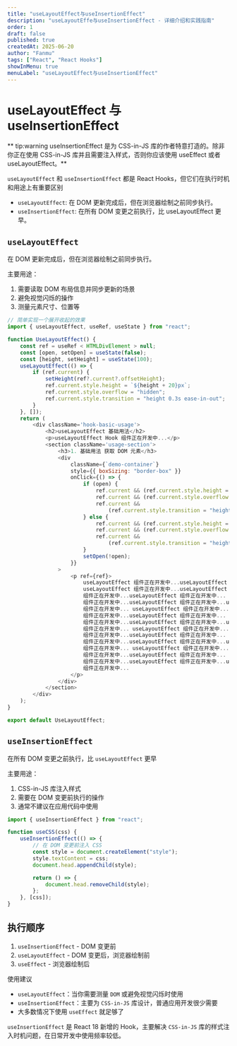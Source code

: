 ```yaml
---
title: "useLayoutEffect与useInsertionEffect"
description: "useLayoutEffe与useInsertionEffect - 详细介绍和实践指南"
order: 1
draft: false
published: true
createdAt: 2025-06-20
author: "Fanmu"
tags: ["React", "React Hooks"]
showInMenu: true
menuLabel: "useLayoutEffect与useInsertionEffect"
---
```


# useLayoutEffect 与 useInsertionEffect

** tip:warning useInsertionEffect 是为 CSS-in-JS 库的作者特意打造的。除非你正在使用 CSS-in-JS 库并且需要注入样式，否则你应该使用 useEffect 或者 useLayoutEffect。**

`useLayoutEffect` 和 `useInsertionEffect` 都是 React Hooks，但它们在执行时机和用途上有重要区别

- `useLayoutEffect`: 在 DOM 更新完成后，但在浏览器绘制之前同步执行。
- `useInsertionEffect`: 在所有 DOM 变更之前执行，比 useLayoutEffect 更早。

## `useLayoutEffect`

在 DOM 更新完成后，但在浏览器绘制之前同步执行。

主要用途：

1. 需要读取 DOM 布局信息并同步更新的场景
2. 避免视觉闪烁的操作
3. 测量元素尺寸、位置等

```js
// 简单实现一个展开收起的效果
import { useLayoutEffect, useRef, useState } from "react";

function UseLayoutEffect() {
	const ref = useRef < HTMLDivElement > null;
	const [open, setOpen] = useState(false);
	const [height, setHeight] = useState(100);
	useLayoutEffect(() => {
		if (ref.current) {
			setHeight(ref?.current?.offsetHeight);
			ref.current.style.height = `${height + 20}px`;
			ref.current.style.overflow = "hidden";
			ref.current.style.transition = "height 0.3s ease-in-out";
		}
	}, []);
	return (
		<div className='hook-basic-usage'>
			<h2>useLayoutEffect 基础用法</h2>
			<p>useLayoutEffect Hook 组件正在开发中...</p>
			<section className='usage-section'>
				<h3>1. 基础用法 获取 DOM 元素</h3>
				<div
					className={`demo-container`}
					style={{ boxSizing: "border-box" }}
					onClick={() => {
						if (open) {
							ref.current && (ref.current.style.height = `${20 + 20}px`);
							ref.current && (ref.current.style.overflow = "hidden");
							ref.current &&
								(ref.current.style.transition = "height 0.3s ease-in-out");
						} else {
							ref.current && (ref.current.style.height = `${height + 20}px`);
							ref.current && (ref.current.style.overflow = "hidden");
							ref.current &&
								(ref.current.style.transition = "height 0.3s ease-in-out");
						}
						setOpen(!open);
					}}
				>
					<p ref={ref}>
						useLayoutEffect 组件正在开发中...useLayoutEffect 组件正在开发中...
						useLayoutEffect 组件正在开发中...useLayoutEffect
						组件正在开发中...useLayoutEffect 组件正在开发中... useLayoutEffect
						组件正在开发中...useLayoutEffect 组件正在开发中...useLayoutEffect
						组件正在开发中... useLayoutEffect 组件正在开发中...useLayoutEffect
						组件正在开发中...useLayoutEffect 组件正在开发中... useLayoutEffect
						组件正在开发中...useLayoutEffect 组件正在开发中...useLayoutEffect
						组件正在开发中... useLayoutEffect 组件正在开发中...useLayoutEffect
						组件正在开发中...useLayoutEffect 组件正在开发中... useLayoutEffect
						组件正在开发中...useLayoutEffect 组件正在开发中...useLayoutEffect
						组件正在开发中... useLayoutEffect 组件正在开发中...useLayoutEffect
						组件正在开发中...useLayoutEffect 组件正在开发中... useLayoutEffect
						组件正在开发中...useLayoutEffect 组件正在开发中...useLayoutEffect
						组件正在开发中...
					</p>
				</div>
			</section>
		</div>
	);
}

export default UseLayoutEffect;
```

## `useInsertionEffect`

在所有 DOM 变更之前执行，比 `useLayoutEffect` 更早

主要用途：

1. CSS-in-JS 库注入样式
2. 需要在 DOM 变更前执行的操作
3. 通常不建议在应用代码中使用

```js
import { useInsertionEffect } from "react";

function useCSS(css) {
	useInsertionEffect(() => {
		// 在 DOM 变更前注入 CSS
		const style = document.createElement("style");
		style.textContent = css;
		document.head.appendChild(style);

		return () => {
			document.head.removeChild(style);
		};
	}, [css]);
}
```

## 执行顺序

1. `useInsertionEffect` - DOM 变更前
2. `useLayoutEffect` - DOM 变更后，浏览器绘制前
3. `useEffect` - 浏览器绘制后

使用建议

- `useLayoutEffect`：当你需要测量 <code data-theme="info">DOM</code> 或避免视觉闪烁时使用
- `useInsertionEffect`：主要为 <code data-theme="info">CSS-in-JS</code> 库设计，普通应用开发很少需要
- 大多数情况下使用 `useEffect` 就足够了

`useInsertionEffect` 是 React 18 新增的 Hook，主要解决 <code data-theme="info">CSS-in-JS</code> 库的样式注入时机问题，在日常开发中使用频率较低。
